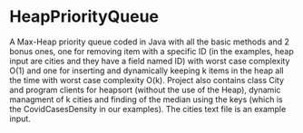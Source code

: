 # HeapPriorityQueue
A Max-Heap priority queue coded in Java with all the basic methods and 2 bonus ones, one for removing item with a specific ID (in the examples, heap input are cities and they have a field named ID)  with worst case complexity O(1) and one for inserting and dynamically keeping k items in the heap all the time with worst case complexity O(k). Project also contains class City and program clients for heapsort (without the use of the Heap), dynamic managment of k cities and finding of the median using the keys (which is the CovidCasesDensity in our examples). The cities text file is an example input.
